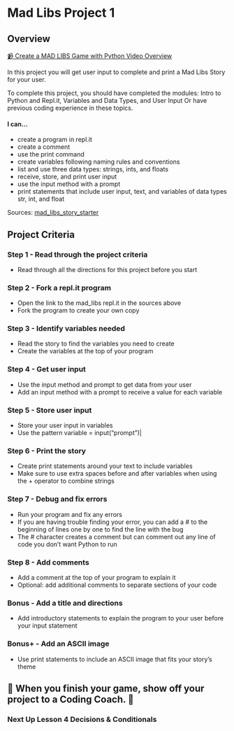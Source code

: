 # Mad Libs Project 1

## Overview

[📹 Create a MAD LIBS Game with Python Video Overview](https://www.loom.com/share/7fedd457c88340aa9f32d1facf90e773)


In this project you will get user input to complete and print a Mad Libs Story for your user.

To complete this project, you should have completed the modules: Intro to Python and Repl.it, Variables and Data Types, and User Input 
Or have previous coding experience in these topics.

#### I can…
*   create a program in repl.it
*   create a comment
*   use the print command
*   create variables following naming rules and conventions
*   list and use three data types: strings, ints, and floats
*   receive, store, and print user input
*   use the input method with a prompt
*   print statements that include user input, text, and variables of data types str, int, and float

Sources:
[mad_libs_story_starter](https://repl.it/@gbr4477/madlibsstorystarter)

##  Project Criteria

### Step 1 - Read through the project criteria

*  Read through all the directions for this project before you start

### Step 2 - Fork a repl.it program 
*  Open the link to the mad_libs repl.it in the sources above 
*  Fork the program to create your own copy

### Step 3 - Identify variables needed 
*  Read the story to find the variables you need to create 
*  Create the variables at the top of your program

### Step 4 - Get user input 
*  Use the input method  and prompt to get data from your user 
*  Add an input method with a prompt to receive a value for each variable 

### Step 5 - Store user input 
*  Store your user input in variables 
*  Use the pattern variable = input(“prompt”)| 

### Step 6 - Print the story
*  Create print statements around your text to include variables 
*  Make sure to use extra spaces before and after variables when using the + operator to combine strings

### Step 7 - Debug and fix errors
*  Run your program and fix any errors 
*  If you are having trouble finding your error, you can add a # to the beginning of lines one by one to find the line with the bug 
*  The # character creates a comment but can comment out any line of code you don’t want Python to run

### Step 8 - Add comments
*  Add a comment at the top of your program to explain it 
*  Optional: add additional comments to separate sections of your code

### Bonus - Add a title and directions 
*  Add introductory statements to explain the program to your user before your input statement

### Bonus+ -  Add an ASCII image
*  Use print statements to include an ASCII image that fits your story’s theme


 ## 🌟 When you finish your game, show off your project to a Coding Coach. 🌟

### Next Up Lesson 4 Decisions & Conditionals
